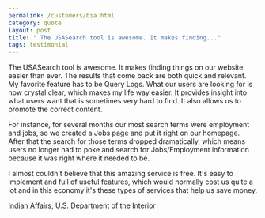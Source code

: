 ```yaml
---
permalink: /customers/bia.html
category: quote
layout: post
title: " The USASearch tool is awesome. It makes finding..."
tags: testimonial
---
```

The USASearch tool is awesome. It makes finding things on our website easier than ever. The results that come back are both quick and relevant. My favorite feature has to be Query Logs. What our users are looking for is now crystal clear, which makes my life way easier. It provides insight into what users want that is sometimes very hard to find. It also allows us to promote the correct content.

For instance, for several months our most search terms were employment and jobs, so we created a Jobs page and put it right on our homepage. After that the search for those terms dropped dramatically, which means users no longer had to poke and search for Jobs/Employment information because it was right where it needed to be.

I almost couldn't believe that this amazing service is free. It's easy to implement and full of useful features, which would normally cost us quite a lot and in this economy it's these types of services that help us save money.

[Indian Affairs](http://www.bia.gov/), U.S. Department of the Interior
